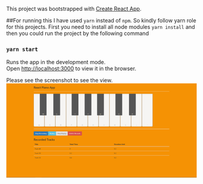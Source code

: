 This project was bootstrapped with [Create React App](https://github.com/facebook/create-react-app).

##For running this
I have used `yarn` instead of `npm`. So kindly follow yarn role for this projects.
First you need to install all node modules `yarn install` and then you could run the project by the following command

### `yarn start`
Runs the app in the development mode.<br>
Open [http://localhost:3000](http://localhost:3000) to view it in the browser.

Please see the screenshot to see the view.
![screenshot](screenshots/homepage.PNG)
